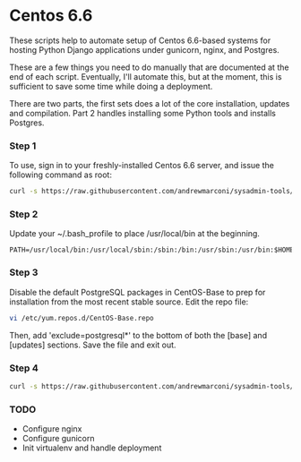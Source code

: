 # Centos 6.6

These scripts help to automate setup of Centos 6.6-based systems for hosting Python Django applications under gunicorn, nginx, and Postgres.

These are a few things you need to do manually that are documented at the end of each script. Eventually, I'll automate this, but at the moment, this is sufficient to save some time while doing a deployment.

There are two parts, the first sets does a lot of the core installation, updates and compilation. Part 2 handles installing some Python tools and installs Postgres.


### Step 1
To use, sign in to your freshly-installed Centos 6.6 server, and issue the following command as root:

```bash
curl -s https://raw.githubusercontent.com/andrewmarconi/sysadmin-tools/master/centos-6.6/setup-part1.sh | bash
```


### Step 2
Update your ~/.bash_profile to place /usr/local/bin at the beginning.

    PATH=/usr/local/bin:/usr/local/sbin:/sbin:/bin:/usr/sbin:/usr/bin:$HOME/bin


### Step 3
Disable the default PostgreSQL packages in CentOS-Base to prep for installation from the most recent stable source. Edit the repo file:
```bash
vi /etc/yum.repos.d/CentOS-Base.repo
```
Then, add 'exclude=postgresql*' to the bottom of both the [base] and [updates] sections. Save the file and exit out.

### Step 4
```bash
curl -s https://raw.githubusercontent.com/andrewmarconi/sysadmin-tools/master/centos-6.6/setup-part2.sh | bash
```

### TODO
* Configure nginx
* Configure gunicorn
* Init virtualenv and handle deployment

